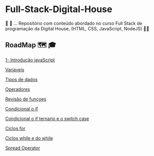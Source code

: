 # Full-Stack-Digital-House
🔨 🔧 ... Repositório com conteúdo abordado no curso Full Stack de programação da Digital House,  (HTML, CSS, JavaScript, NodeJS) 👨‍🎓

## RoadMap :world_map: :mortar_board:

[1- Introdução javaScript](https://github.com/wagnersistemalima/Full-Stack-Digital-House/blob/master/conteudo/introducao.md)

[Variaveis]()

[Tipos de dados]()

[Operadores]()

[Revisão de funçoes]()

[Condicional o if]()

[Condicional o if ternario e o switch case]()

[Ciclos for]()

[Ciclos while e do while]()

[Spread Operator]()


